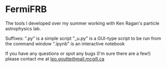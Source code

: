 # FermiFRB
The tools I developed over my summer working with Ken Ragan's particle astrophysics lab.

Suffixes:
".py" is a simple script
"_u.py" is a GUI-type script to be run from the command window
".ipynb" is an interactive notebook

If you have any questions or spot any bugs (I'm sure there are a few!) please contact me at leo.goutte@mail.mcgill.ca
